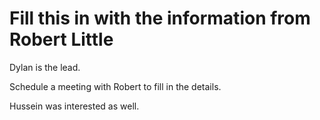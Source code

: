 # Fill this in with the information from Robert Little

Dylan is the lead.

Schedule a meeting with Robert to fill in the details.

Hussein was interested as well.
